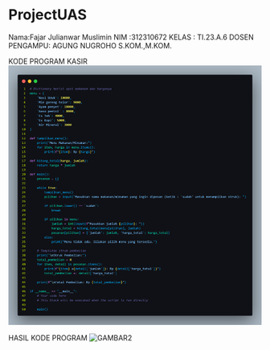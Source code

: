 # ProjectUAS

Nama:Fajar Julianwar Muslimin
NIM :312310672
KELAS : TI.23.A.6
DOSEN PENGAMPU: AGUNG NUGROHO S.KOM.,M.KOM.


KODE PROGRAM KASIR 
![GAMBAR](UAS/Uas.png)

HASIL KODE PROGRAM 
![GAMBAR2](UAS/Screenshot(120).png)
